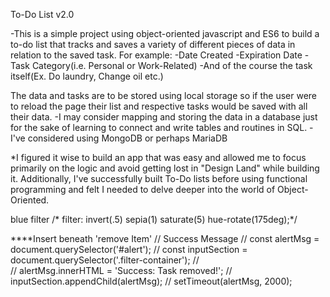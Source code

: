 To-Do List v2.0

-This is a simple project using object-oriented javascript  and ES6 to build a to-do list that tracks and saves a variety of different pieces of data in relation to the saved task. For example:
    -Date Created
    -Expiration Date
    -Task Category(i.e. Personal or Work-Related)
    -And of the course the task itself(Ex. Do laundry, Change oil etc.)

The data and tasks are to be stored using local storage so if the user were to reload the page their list and respective tasks would be saved with all their data.
    -I may consider mapping and storing the data in a database just for the sake of learning to connect and write tables and routines in SQL. 
    -I've considered using MongoDB or perhaps MariaDB
    
*I figured it wise to build an app that was easy and allowed me to focus primarily on the logic and avoid getting lost in "Design Land" while building it. Additionally, I've successfully built To-Do lists before using functional programming and felt I needed to delve deeper into the world of Object-Oriented.

blue filter
/*    filter: invert(.5) sepia(1) saturate(5) hue-rotate(175deg);*/




****Insert beneath 'remove Item'
//         Success Message
//                const alertMsg = document.querySelector('#alert');
//                const inputSection = document.querySelector('.filter-container');
//                
//                alertMsg.innerHTML = 'Success: Task removed!';
//                inputSection.appendChild(alertMsg);
//                setTimeout(alertMsg, 2000);